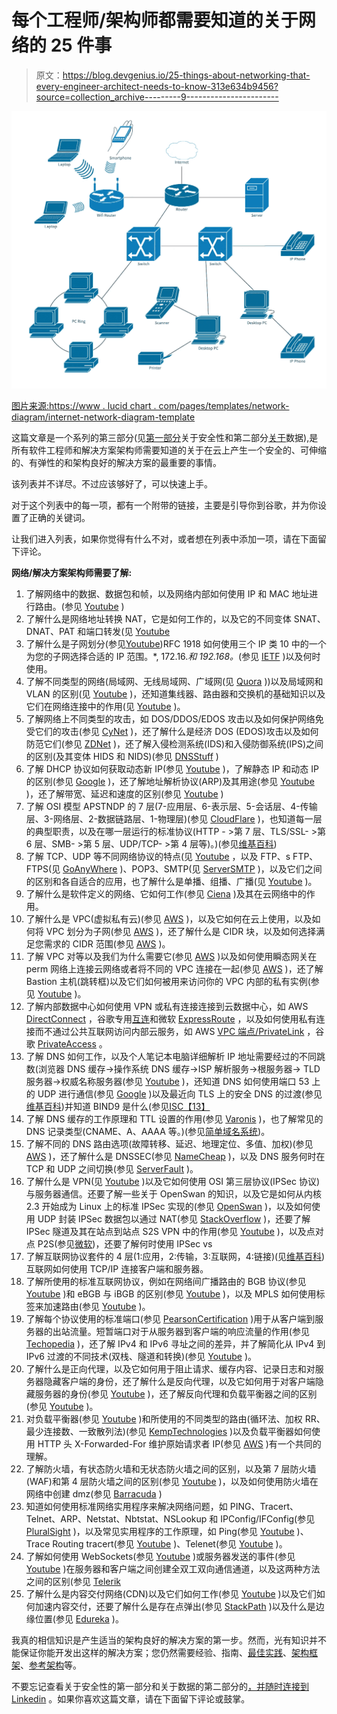 # 每个工程师/架构师都需要知道的关于网络的 25 件事

> 原文：<https://blog.devgenius.io/25-things-about-networking-that-every-engineer-architect-needs-to-know-313e634b9456?source=collection_archive---------9----------------------->

![](img/e0c95401da057813a16106e706b038c8.png)

[图片来源:https://www . lucid chart . com/pages/templates/network-diagram/internet-network-diagram-template](https://www.lucidchart.com/pages/templates/network-diagram/internet-network-diagram-template)

这篇文章是一个系列的第三部分(见[第一部分](https://medium.com/@amralieg/25-things-about-security-that-every-cloud-solutions-architect-need-to-know-d8a0dc3f7456)关于安全性和第二部分[关于](https://medium.com/dev-genius/25-things-about-data-that-every-engineer-architect-needs-to-know-9330e6a51cd4)数据),是所有软件工程师和解决方案架构师需要知道的关于在云上产生一个安全的、可伸缩的、有弹性的和架构良好的解决方案的最重要的事情。

该列表并不详尽。不过应该够好了，可以快速上手。

对于这个列表中的每一项，都有一个附带的链接，主要是引导你到谷歌，并为你设置了正确的关键词。

让我们进入列表，如果你觉得有什么不对，或者想在列表中添加一项，请在下面留下评论。

**网络/解决方案架构师需要了解:**

1.  了解网络中的数据、数据包和帧，以及网络内部如何使用 IP 和 MAC 地址进行路由。(参见 [Youtube](https://www.youtube.com/watch?v=zhlMLRNY5-4) )
2.  了解什么是网络地址转换 NAT，它是如何工作的，以及它的不同变体 SNAT、DNAT、PAT 和端口转发(见 [Youtube](https://www.youtube.com/watch?v=wg8Hosr20yw)
3.  了解什么是子网划分(参见[Youtube](https://www.youtube.com/watch?v=ecCuyq-Wprc))RFC 1918 如何使用三个 IP 类 10 中的一个为您的子网选择合适的 IP 范围。*, 172.16.*和 192.168。*(参见 [IETF](https://tools.ietf.org/html/rfc1918) )以及何时使用。
4.  了解不同类型的网络(局域网、无线局域网、广域网(见 [Quora](https://www.quora.com/What-is-the-difference-between-LAN-WAN-Ethernet-LAN-and-WLAN-Are-a-few-of-them-the-same-or-are-they-all-different-Who-can-simply-explain-them) ))以及局域网和 VLAN 的区别(见 [Youtube](https://www.youtube.com/watch?v=jC6MJTh9fRE) )，还知道集线器、路由器和交换机的基础知识以及它们在网络连接中的作用(见 [Youtube](https://www.youtube.com/watch?v=1z0ULvg_pW8) )。
5.  了解网络上不同类型的攻击，如 DOS/DDOS/EDOS 攻击以及如何保护网络免受它们的攻击(参见 [CyNet](https://www.cynet.com/cyber-attacks/network-attacks-and-network-security-threats/) )，还了解什么是经济 DOS (EDOS)攻击以及如何防范它们(参见 [ZDNet](https://www.zdnet.com/article/will-edos-be-the-next-ddos/) )，还了解入侵检测系统(IDS)和入侵防御系统(IPS)之间的区别(及其变体 HIDS 和 NIDS)(参见 [DNSStuff](https://www.dnsstuff.com/ids-vs-ips) )
6.  了解 DHCP 协议如何获取动态新 IP(参见 [Youtube](https://www.youtube.com/watch?v=e6-TaH5bkjo&t=215s) )，了解静态 IP 和动态 IP 的区别(参见 [Google](https://support.google.com/fiber/answer/3547208?hl=en) )，还了解地址解析协议(ARP)及其用途(参见 [Youtube](https://www.youtube.com/watch?v=zTWa2Pqlgp0) )，还了解带宽、延迟和速度的区别(参见 [Youtube](https://www.youtube.com/watch?v=YgBOT3bWukg) )
7.  了解 OSI 模型 APSTNDP 的 7 层(7-应用层、6-表示层、5-会话层、4-传输层、3-网络层、2-数据链路层、1-物理层)(参见 [CloudFlare](https://www.cloudflare.com/learning/ddos/glossary/open-systems-interconnection-model-osi/) )，也知道每一层的典型职责，以及在哪一层运行的标准协议(HTTP - >第 7 层、TLS/SSL- >第 6 层、SMB- >第 5 层、UDP/TCP- >第 4 层等)。)(参见[维基百科](https://en.wikipedia.org/wiki/List_of_network_protocols_(OSI_model)))
8.  了解 TCP、UDP 等不同网络协议的特点(见 [Youtube](https://www.youtube.com/watch?v=Vdc8TCESIg8&t=7s) ，以及 FTP、s FTP、FTPS(见 [GoAnyWhere](https://www.goanywhere.com/blog/2016/11/23/sftp-vs-ftps-the-key-differences) )、POP3、SMTP(见 [ServerSMTP](https://serversmtp.com/pop-and-smtp/) )，以及它们之间的区别和各自适合的应用，也了解什么是单播、组播、广播(见 [Youtube](https://www.youtube.com/watch?v=Z6O__3UEltE) )。
9.  了解什么是软件定义的网络、它如何工作(参见 [Ciena](https://www.ciena.com/insights/what-is/What-Is-SDN.html) )及其在云网络中的作用。
10.  了解什么是 VPC(虚拟私有云)(参见 [AWS](https://aws.amazon.com/vpc/) )，以及它如何在云上使用，以及如何将 VPC 划分为子网(参见 [AWS](https://docs.aws.amazon.com/vpc/latest/userguide/VPC_Subnets.html) )，还了解什么是 CIDR 块，以及如何选择满足您需求的 CIDR 范围(参见 [AWS](https://docs.aws.amazon.com/vpc/latest/userguide/working-with-vpcs.html#Create-VPC) )。
11.  了解 VPC 对等以及我们为什么需要它(参见 [AWS](https://docs.aws.amazon.com/vpc/latest/peering/what-is-vpc-peering.html) )以及如何使用瞬态网关在 perm 网络上连接云网络或者将不同的 VPC 连接在一起(参见 [AWS](https://docs.aws.amazon.com/vpc/latest/tgw/what-is-transit-gateway.html) )，还了解 Bastion 主机(跳转框)以及它们如何被用来访问你的 VPC 内部的私有实例(参见 [Youtube](https://www.youtube.com/watch?v=Mwf17O45IA0) )。
12.  了解内部数据中心如何使用 VPN 或私有连接连接到云数据中心，如 AWS [DirectConnect](https://aws.amazon.com/directconnect/) ，谷歌专用[互连](https://cloud.google.com/network-connectivity/docs/interconnect/concepts/dedicated-overview)和微软 [ExpressRoute](https://azure.microsoft.com/en-gb/services/expressroute/#overview) ，以及如何使用私有连接而不通过公共互联网访问内部云服务，如 AWS [VPC 端点/PrivateLink](https://docs.aws.amazon.com/vpc/latest/userguide/endpoint-services-overview.html) ，谷歌 [PrivateAccess](https://cloud.google.com/vpc/docs/private-access-options) 。
13.  了解 DNS 如何工作，以及个人笔记本电脑详细解析 IP 地址需要经过的不同跳数(浏览器 DNS 缓存->操作系统 DNS 缓存->ISP 解析服务->根服务器-> TLD 服务器->权威名称服务器(参见 [Youtube](https://www.youtube.com/watch?v=mpQZVYPuDGU) )，还知道 DNS 如何使用端口 53 上的 UDP 进行通信(参见 [Google](https://www.google.com/search?q=which+protocol+used+by+DNS&rlz=1C1GCEU_en&oq=which+protocol+used+by+DNS&aqs=chrome..69i57j0l6.5924j1j4&sourceid=chrome&ie=UTF-8) )以及最近向 TLS 上的安全 DNS 的过渡(参见[维基百科](https://en.wikipedia.org/wiki/DNS_over_TLS))并知道 BIND9 是什么(参见[ISC【13】](https://www.isc.org/bind/)
14.  了解 DNS 缓存的工作原理和 TTL 设置的作用(参见 [Varonis](https://www.varonis.com/blog/dns-ttl/) )，也了解常见的 DNS 记录类型(CNAME、A、AAAA 等。)(参见[简单域名系统](https://simpledns.plus/help/dns-record-types))。
15.  了解不同的 DNS 路由选项(故障转移、延迟、地理定位、多值、加权)(参见 [AWS](https://docs.aws.amazon.com/Route53/latest/DeveloperGuide/routing-policy.html) )，还了解什么是 DNSSEC(参见 [NameCheap](https://www.namecheap.com/support/knowledgebase/article.aspx/9717/2232/what-is-dnssec) )，以及 DNS 服务何时在 TCP 和 UDP 之间切换(参见 [ServerFault](https://serverfault.com/questions/404840/when-do-dns-queries-use-tcp-instead-of-udp) )。
16.  了解什么是 VPN(见 [Youtube](https://www.youtube.com/watch?v=_wQTRMBAvzg) )以及它如何使用 OSI 第三层协议(IPSec 协议)与服务器通信。还要了解一些关于 OpenSwan 的知识，以及它是如何从内核 2.3 开始成为 Linux 上的标准 IPSec 实现的(参见 [OpenSwan](https://www.openswan.org/) )，以及如何使用 UDP 封装 IPSec 数据包以通过 NAT(参见 [StackOverflow](https://serverfault.com/questions/435279/why-does-vpn-ipsec-client-use-udp) )，还要了解 IPSec 隧道及其在站点到站点 S2S VPN 中的作用(参见 [Youtube](https://www.youtube.com/watch?v=CuxyZiSCSfc) )，以及点对点 P2S(参见[微软](https://docs.microsoft.com/en-us/azure/vpn-gateway/point-to-site-about))，还要了解何时使用 IPSec vs
17.  了解互联网协议套件的 4 层(1:应用，2:传输，3:互联网，4:链接)(见[维基百科](https://en.wikipedia.org/wiki/Internet_protocol_suite))互联网如何使用 TCP/IP 连接客户端和服务器。
18.  了解所使用的标准互联网协议，例如在网络间广播路由的 BGB 协议(参见 [Youtube](https://www.youtube.com/watch?v=_aLmzq-23pE&t=46s) )和 eBGB 与 iBGB 的区别(参见 [Youtube](https://www.youtube.com/watch?v=YTegD-y2Sx0) )，以及 MPLS 如何使用标签来加速路由(参见 [Youtube](https://www.youtube.com/watch?v=BuIWNecUAE8) )。
19.  了解每个协议使用的标准端口(参见 [PearsonCertification](https://www.pearsonitcertification.com/articles/article.aspx?p=1868080) )用于从客户端到服务器的出站流量。短暂端口对于从服务器到客户端的响应流量的作用(参见 [Techopedia](https://www.techopedia.com/definition/19157/ephemeral-port) )，还了解 IPv4 和 IPv6 寻址之间的差异，并了解简化从 IPv4 到 IPv6 过渡的不同技术(双栈、隧道和转换)(参见 [Youtube](https://www.youtube.com/watch?v=s0TNGC9GP48) )。
20.  了解什么是正向代理，以及它如何用于阻止请求、缓存内容、记录日志和对服务器隐藏客户端的身份，还了解什么是反向代理，以及它如何用于对客户端隐藏服务器的身份(参见 [Youtube](https://www.youtube.com/watch?v=SqqrOspasag) )，还了解反向代理和负载平衡器之间的区别(参见 [Youtube](https://www.youtube.com/watch?v=S8J2fkN2FeI) )。
21.  对负载平衡器(参见 [Youtube](https://www.youtube.com/watch?v=17AFseaBDgk) )和所使用的不同类型的路由(循环法、加权 RR、最少连接数、一致散列法)(参见 [KempTechnologies](https://kemptechnologies.com/load-balancer/load-balancing-algorithms-techniques/) )以及负载平衡器如何使用 HTTP 头 X-Forwarded-For 维护原始请求者 IP(参见 [AWS](https://docs.aws.amazon.com/elasticloadbalancing/latest/classic/x-forwarded-headers.html#x-forwarded-for) )有一个共同的理解。
22.  了解防火墙，有状态防火墙和无状态防火墙之间的区别，以及第 7 层防火墙(WAF)和第 4 层防火墙之间的区别(参见 [Youtube](https://www.youtube.com/watch?v=JujrW1C83LU) )，以及如何使用防火墙在网络中创建 dmz(参见 [Barracuda](https://www.barracuda.com/glossary/dmz-network) )
23.  知道如何使用标准网络实用程序来解决网络问题，如 PING、Tracert、Telnet、ARP、Netstat、Nbtstat、NSLookup 和 IPConfig/IFConfig(参见 [PluralSight](https://www.pluralsight.com/blog/it-ops/top-7-tcpip-utilities-every-networking-pro-should-know) )，以及常见实用程序的工作原理，如 Ping(参见 [Youtube](https://www.youtube.com/watch?v=vJV-GBZ6PeM) )、Trace Routing tracert(参见 [Youtube](https://www.youtube.com/watch?v=G05y9UKT69s) )、Telenet(参见 [Youtube](https://www.youtube.com/watch?v=tZop-zjYkrU) )。
24.  了解如何使用 WebSockets(参见 [Youtube](https://www.youtube.com/watch?v=8ARodQ4Wlf4) )或服务器发送的事件(参见 [Youtube](https://www.youtube.com/watch?v=Z4ni7GsiIbs) )在服务器和客户端之间创建全双工双向通信通道，以及这两种方法之间的区别(参见 [Telerik](https://www.telerik.com/blogs/websockets-vs-server-sent-events)
25.  了解什么是内容交付网络(CDN)以及它们如何工作(参见 [Youtube](https://www.youtube.com/watch?v=Bsq5cKkS33I) )以及它们如何加速内容交付，还要了解什么是存在点弹出(参见 [StackPath](https://blog.stackpath.com/point-of-presence/) )以及什么是边缘位置(参见 [Edureka](https://www.edureka.co/community/600/what-is-an-edge-location-in-aws) )。

我真的相信知识是产生适当的架构良好的解决方案的第一步。然而，光有知识并不能保证你能开发出这样的解决方案；您仍然需要经验、指南、[最佳实践](https://d1.awsstatic.com/whitepapers/AWS_Cloud_Best_Practices.pdf)、[架构框架](https://cloud.google.com/blog/products/gcp/new-google-cloud-architecture-framework-guide)、[参考架构](https://gcp.solutions/)等。

不要忘记查看关于安全性的第一部分和关于数据的第二部分的[，并随时连接到](https://medium.com/@amralieg/25-things-about-security-that-every-cloud-solutions-architect-need-to-know-d8a0dc3f7456) [Linkedin](https://www.linkedin.com/in/amralieg) 。如果你喜欢这篇文章，请在下面留下评论或鼓掌。